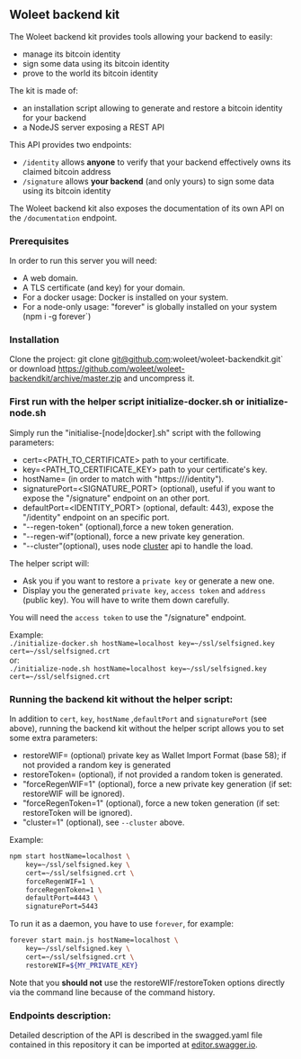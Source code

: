## Woleet backend kit

The Woleet backend kit provides tools allowing your backend to easily:
 * manage its bitcoin identity
 * sign some data using its bitcoin identity
 * prove to the world its bitcoin identity

The kit is made of:
 * an installation script allowing to generate and restore a bitcoin identity for your backend
 * a NodeJS server exposing a REST API
 
This API provides two endpoints:
 * `/identity` allows **anyone** to verify that your backend effectively owns its claimed bitcoin address
 * `/signature` allows **your backend** (and only yours) to sign some data using its bitcoin identity

The Woleet backend kit also exposes the documentation of its own API on the `/documentation` endpoint.

### Prerequisites

In order to run this server you will need:
- A web domain.
- A TLS certificate (and key) for your domain.
- For a docker usage: Docker is installed on your system. 
- For a node-only usage: "forever" is globally installed on your system (npm i -g forever`)

### Installation

Clone the project: git clone git@github.com:woleet/woleet-backendkit.git` or download https://github.com/woleet/woleet-backendkit/archive/master.zip and uncompress it.

### First run with the helper script initialize-docker.sh or initialize-node.sh 

Simply run the "initialise-[node|docker].sh" script with the following parameters:
- cert=<PATH_TO_CERTIFICATE> path to your certificate.
- key=<PATH_TO_CERTIFICATE_KEY> path to your certificate's key.
- hostName=<YOUR-DOMAIN> (in order to match with "https://<YOUR-DOMAIN>/identity").
- signaturePort=<SIGNATURE_PORT> (optional), useful if you want to expose the "/signature" endpoint on an other port.
- defaultPort=<IDENTITY_PORT> (optional, default: 443), expose the "/identity" endpoint on an specific port.
- "--regen-token" (optional),force a new token generation.
- "--regen-wif"(optional), force a new private key generation.
- "--cluster"(optional), uses node [cluster](https://nodejs.org/docs/latest/api/cluster.html#cluster_cluster) api to handle the load.


The helper script will:
- Ask you if you want to restore a `private key` or generate a new one.
- Display you the generated `private key`, `access token` and `address` (public key). 
 You will have to write them down carefully.
 
You will need the `access token` to use the "/signature" endpoint.

Example:<br>
`./initialize-docker.sh hostName=localhost key=~/ssl/selfsigned.key cert=~/ssl/selfsigned.crt`
<br>or:<br>
`./initialize-node.sh hostName=localhost key=~/ssl/selfsigned.key cert=~/ssl/selfsigned.crt`

### Running the backend kit without the helper script:

In addition to `cert`, `key`, `hostName` ,`defaultPort` and `signaturePort` (see above), running 
the backend kit without the helper script allows you to set some extra parameters:
 - restoreWIF=<bitcoin WIF private key> (optional) private key as Wallet Import Format (base 58); if not provided a random key is generated
 - restoreToken=<TOKEN> (optional), if not provided a random token is generated.
 - "forceRegenWIF=1" (optional), force a new private key generation (if set: restoreWIF will be ignored).
 - "forceRegenToken=1" (optional), force a new token generation (if set: restoreToken will be ignored).
 - "cluster=1" (optional), see `--cluster` above.
 
Example:
```bash
npm start hostName=localhost \
    key=~/ssl/selfsigned.key \
    cert=~/ssl/selfsigned.crt \
    forceRegenWIF=1 \
    forceRegenToken=1 \
    defaultPort=4443 \
    signaturePort=5443
```

To run it as a daemon, you have to use `forever`, for example:
```bash
forever start main.js hostName=localhost \
    key=~/ssl/selfsigned.key \
    cert=~/ssl/selfsigned.crt \
    restoreWIF=${MY_PRIVATE_KEY}
```
 
Note that you **should not** use the restoreWIF/restoreToken options directly via the command line because of the command history. 

### Endpoints description:

Detailed description of the API is described in the swagged.yaml file contained in this repository it can be imported at [editor.swagger.io](https://editor.swagger.io/).